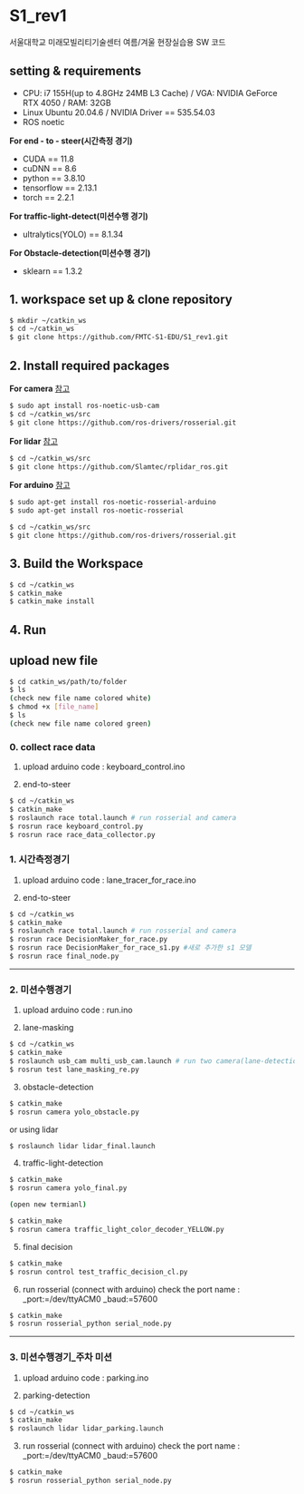 # S1_rev1
서울대학교 미래모빌리티기술센터 여름/겨울 현장실습용 SW 코드

## setting & requirements

- CPU: i7 155H(up to 4.8GHz 24MB L3 Cache) / VGA: NVIDIA GeForce RTX 4050 / RAM: 32GB
- Linux Ubuntu 20.04.6 / NVIDIA Driver == 535.54.03
- ROS noetic

**For end - to - steer(시간측정 경기)**
- CUDA == 11.8
- cuDNN == 8.6
- python == 3.8.10
- tensorflow == 2.13.1
- torch == 2.2.1

**For traffic-light-detect(미션수행 경기)**
- ultralytics(YOLO) == 8.1.34

**For Obstacle-detection(미션수행 경기)**
- sklearn == 1.3.2

## 1. workspace set up & clone repository

```bash
$ mkdir ~/catkin_ws
$ cd ~/catkin_ws
$ git clone https://github.com/FMTC-S1-EDU/S1_rev1.git
```

## 2. Install required packages

**For camera** [참고](https://wiki.ros.org/usb_cam)
```bash
$ sudo apt install ros-noetic-usb-cam
$ cd ~/catkin_ws/src
$ git clone https://github.com/ros-drivers/rosserial.git
```
**For lidar** [참고](https://github.com/Slamtec/rplidar_ros)
```bash
$ cd ~/catkin_ws/src
$ git clone https://github.com/Slamtec/rplidar_ros.git
```
**For arduino** [참고](https://wiki.ros.org/rosserial)
```bash
$ sudo apt-get install ros-noetic-rosserial-arduino
$ sudo apt-get install ros-noetic-rosserial

$ cd ~/catkin_ws/src
$ git clone https://github.com/ros-drivers/rosserial.git
```

## 3. Build the Workspace

```bash
$ cd ~/catkin_ws
$ catkin_make
$ catkin_make install
```
  
## 4. Run 
## upload new file
```bash
$ cd catkin_ws/path/to/folder
$ ls
(check new file name colored white)
$ chmod +x [file_name]
$ ls
(check new file name colored green)
```

### 0. collect race data
1. upload arduino code
: keyboard_control.ino

2. end-to-steer
```bash
$ cd ~/catkin_ws
$ catkin_make
$ roslaunch race total.launch # run rosserial and camera
$ rosrun race keyboard_control.py
$ rosrun race race_data_collector.py
```

### 1. 시간측정경기

1. upload arduino code
: lane_tracer_for_race.ino

2. end-to-steer
```bash
$ cd ~/catkin_ws
$ catkin_make
$ roslaunch race total.launch # run rosserial and camera
$ rosrun race DecisionMaker_for_race.py
$ rosrun race DecisionMaker_for_race_s1.py #새로 추가한 s1 모델
$ rosrun race final_node.py
```
---------------------------------------------
### 2. 미션수행경기

1. upload arduino code
: run.ino

2. lane-masking
```bash
$ cd ~/catkin_ws
$ catkin_make
$ roslaunch usb_cam multi_usb_cam.launch # run two camera(lane-detection and traffic-light-detection)
$ rosrun test lane_masking_re.py
```

3. obstacle-detection
```bash
$ catkin_make
$ rosrun camera yolo_obstacle.py
```
or using lidar
```bash
$ roslaunch lidar lidar_final.launch
```

4. traffic-light-detection
```bash
$ catkin_make
$ rosrun camera yolo_final.py

(open new termianl)

$ catkin_make
$ rosrun camera traffic_light_color_decoder_YELLOW.py
```

5. final decision
```bash
$ catkin_make
$ rosrun control test_traffic_decision_cl.py
```

6. run rosserial (connect with arduino)
check the port name : _port:=/dev/ttyACM0 _baud:=57600
```bash
$ catkin_make
$ rosrun rosserial_python serial_node.py
```

---------------------------------------------
### 3. 미션수행경기_주차 미션

1. upload arduino code
: parking.ino

2. parking-detection
```bash
$ cd ~/catkin_ws
$ catkin_make
$ roslaunch lidar lidar_parking.launch
```

3. run rosserial (connect with arduino)
check the port name : _port:=/dev/ttyACM0 _baud:=57600
```bash
$ catkin_make
$ rosrun rosserial_python serial_node.py
```
